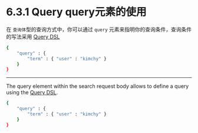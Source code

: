 # 6.3.1 Query query元素的使用

在 `查询体`型的查询方式中，你可以通过 `query` 元素来指明你的查询条件，查询条件的写法采用 [Query DSL](https://www.elastic.co/guide/en/elasticsearch/reference/current/query-dsl.html)

```bash
{
    "query" : {
        "term" : { "user" : "kimchy" }
    }
}
```

***

The query element within the search request body allows to define a query using the [Query DSL](https://www.elastic.co/guide/en/elasticsearch/reference/current/query-dsl.html).

```bash
{
    "query" : {
        "term" : { "user" : "kimchy" }
    }
}
```
